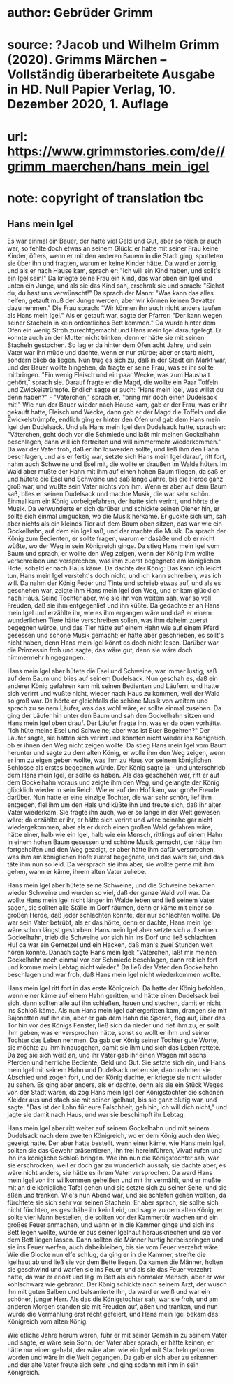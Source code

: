 # author: Gebrüder Grimm
# source: ?Jacob und Wilhelm Grimm (2020). Grimms Märchen – Vollständig überarbeitete Ausgabe in HD. Null Papier Verlag, 10. Dezember 2020, 1. Auflage
# url: https://www.grimmstories.com/de//grimm_maerchen/hans_mein_igel
# note: copyright of translation tbc

## Hans mein Igel 

Es war einmal ein Bauer, der hatte viel Geld und Gut, aber so reich er
auch war, so fehlte doch etwas an seinem Glück: er hatte mit seiner Frau
keine Kinder, öfters, wenn er mit den anderen Bauern in die Stadt ging,
spotteten sie über ihn und fragten, warum er keine Kinder hätte. Da ward
er zornig, und als er nach Hause kam, sprach er: "Ich will ein Kind
haben, und sollt's ein Igel sein!" Da kriegte seine Frau ein Kind, das
war oben ein Igel und unten ein Junge, und als sie das Kind sah,
erschrak sie und sprach: "Siehst du, du hast uns verwünscht!" Da
sprach der Mann: "Was kann das alles helfen, getauft muß der Junge
werden, aber wir können keinen Gevatter dazu nehmen." Die Frau sprach:
"Wir können ihn auch nicht anders taufen als Hans mein Igel." Als er
getauft war, sagte der Pfarrer: "Der kann wegen seiner Stacheln in kein
ordentliches Bett kommen." Da wurde hinter dem Ofen ein wenig Stroh
zurechtgemacht und Hans mein Igel daraufgelegt. Er konnte auch an der
Mutter nicht trinken, denn er hätte sie mit seinen Stacheln gestochen.
So lag er da hinter dem Ofen acht Jahre, und sein Vater war ihn müde und
dachte, wenn er nur stürbe; aber er starb nicht, sondern blieb da
liegen. Nun trug es sich zu, daß in der Stadt ein Markt war, und der
Bauer wollte hingehen, da fragte er seine Frau, was er ihr sollte
mitbringen. "Ein wenig Fleisch und ein paar Wecke, was zum Haushalt
gehört," sprach sie. Darauf fragte er die Magd, die wollte ein Paar
Toffeln und Zwickelstrümpfe. Endlich sagte er auch: "Hans mein Igel,
was willst du denn haben?" - "Väterchen," sprach er, "bring mir doch
einen Dudelsack mit!" Wie nun der Bauer wieder nach Hause kam, gab er
der Frau, was er ihr gekauft hatte, Fleisch und Wecke, dann gab er der
Magd die Toffeln und die Zwickelstrümpfe, endlich ging er hinter den
Ofen und gab dem Hans mein Igel den Dudelsack. Und als Hans mein Igel
den Dudelsack hatte, sprach er: "Väterchen, geht doch vor die Schmiede
und laßt mir meinen Gockelhahn beschlagen, dann will ich fortreiten und
will nimmermehr wiederkommen." Da war der Vater froh, daß er ihn
loswerden sollte, und ließ ihm den Hahn beschlagen, und als er fertig
war, setzte sich Hans mein Igel darauf, ritt fort, nahm auch Schweine
und Esel mit, die wollte er draußen im Walde hüten. Im Wald aber mußte
der Hahn mit ihm auf einen hohen Baum fliegen, da saß er und hütete die
Esel und Schweine und saß lange Jahre, bis die Herde ganz groß war, und
wußte sein Vater nichts von ihm. Wenn er aber auf dem Baum saß, blies er
seinen Dudelsack und machte Musik, die war sehr schön. Einmal kam ein
König vorbeigefahren, der hatte sich verirrt, und hörte die Musik. Da
verwunderte er sich darüber und schickte seinen Diener hin, er sollte
sich einmal umgucken, wo die Musik herkäme. Er guckte sich um, sah aber
nichts als ein kleines Tier auf dem Baum oben sitzen, das war wie ein
Gockelhahn, auf dem ein Igel saß, und der machte die Musik. Da sprach
der König zum Bedienten, er sollte fragen, warum er dasäße und ob er
nicht wüßte, wo der Weg in sein Königreich ginge. Da stieg Hans mein
Igel vom Baum und sprach, er wollte den Weg zeigen, wenn der König ihm
wollte verschreiben und versprechen, was ihm zuerst begegnete am
königlichen Hofe, sobald er nach Haus käme. Da dachte der König: Das
kann ich leicht tun, Hans mein Igel versteht's doch nicht, und ich kann
schreiben, was ich will. Da nahm der König Feder und Tinte und schrieb
etwas auf, und als es geschehen war, zeigte ihm Hans mein Igel den Weg,
und er kam glücklich nach Haus. Seine Tochter aber, wie sie ihn von
weitem sah, war so voll Freuden, daß sie ihm entgegenlief und ihn küßte.
Da gedachte er an Hans mein Igel und erzählte ihr, wie es ihm ergangen
wäre und daß er einem wunderlichen Tiere hätte verschreiben sollen, was
ihm daheim zuerst begegnen würde, und das Tier hätte auf einem Hahn wie
auf einem Pferd gesessen und schöne Musik gemacht; er hätte aber
geschrieben, es sollt's nicht haben, denn Hans mein Igel könnt es doch
nicht lesen. Darüber war die Prinzessin froh und sagte, das wäre gut,
denn sie wäre doch nimmermehr hingegangen.

Hans mein Igel aber hütete die Esel und Schweine, war immer lustig, saß
auf dem Baum und blies auf seinem Dudelsack. Nun geschah es, daß ein
anderer König gefahren kam mit seinen Bedienten und Läufern, und hatte
sich verirrt und wußte nicht, wieder nach Haus zu kommen, weil der Wald
so groß war. Da hörte er gleichfalls die schöne Musik von weitem und
sprach zu seinem Läufer, was das wohl wäre, er sollte einmal zusehen. Da
ging der Läufer hin unter den Baum und sah den Gockelhahn sitzen und
Hans mein Igel oben drauf. Der Läufer fragte ihn, was er da oben
vorhätte. "Ich hüte meine Esel und Schweine; aber was ist Euer
Begehren?" Der Läufer sagte, sie hätten sich verirrt und könnten nicht
wieder ins Königreich, ob er ihnen den Weg nicht zeigen wollte. Da stieg
Hans mein Igel vom Baum herunter und sagte zu dem alten König, er wolle
ihm den Weg zeigen, wenn er ihm zu eigen geben wollte, was ihm zu Haus
vor seinem königlichen Schlosse als erstes begegnen würde. Der König
sagte ja - und unterschrieb dem Hans mein Igel, er sollte es haben. Als
das geschehen war, ritt er auf dem Gockelhahn voraus und zeigte ihm den
Weg, und gelangte der König glücklich wieder in sein Reich. Wie er auf
den Hof kam, war große Freude darüber. Nun hatte er eine einzige
Tochter, die war sehr schön, lief ihm entgegen, fiel ihm um den Hals und
küßte ihn und freute sich, daß ihr alter Vater wiederkam. Sie fragte ihn
auch, wo er so lange in der Welt gewesen wäre; da erzählte er ihr, er
hätte sich verirrt und wäre beinahe gar nicht wiedergekommen, aber als
er durch einen großen Wald gefahren wäre, hätte einer, halb wie ein
Igel, halb wie ein Mensch, rittlings auf einem Hahn in einem hohen Baum
gesessen und schöne Musik gemacht, der hätte ihm fortgeholfen und den
Weg gezeigt, er aber hätte ihm dafür versprochen, was ihm am königlichen
Hofe zuerst begegnete, und das wäre sie, und das täte ihm nun so leid.
Da versprach sie ihm aber, sie wollte gerne mit ihm gehen, wann er käme,
ihrem alten Vater zuliebe.

Hans mein Igel aber hütete seine Schweine, und die Schweine bekamen
wieder Schweine und wurden so viel, daß der ganze Wald voll war. Da
wollte Hans mein Igel nicht länger im Walde leben und ließ seinem Vater
sagen, sie sollten alle Ställe im Dorf räumen, denn er käme mit einer so
großen Herde, daß jeder schlachten könnte, der nur schlachten wollte. Da
war sein Vater betrübt, als er das hörte, denn er dachte, Hans mein Igel
wäre schon längst gestorben. Hans mein Igel aber setzte sich auf seinen
Gockelhahn, trieb die Schweine vor sich hin ins Dorf und ließ
schlachten. Hu! da war ein Gemetzel und ein Hacken, daß man's zwei
Stunden weit hören konnte. Danach sagte Hans mein Igel: "Väterchen,
laßt mir meinen Gockelhahn noch einmal vor der Schmiede beschlagen, dann
reit ich fort und komme mein Lebtag nicht wieder." Da ließ der Vater
den Gockelhahn beschlagen und war froh, daß Hans mein Igel nicht
wiederkommen wollte.

Hans mein Igel ritt fort in das erste Königreich. Da hatte der König
befohlen, wenn einer käme auf einem Hahn geritten, und hätte einen
Dudelsack bei sich, dann sollten alle auf ihn schießen, hauen und
stechen, damit er nicht ins Schloß käme. Als nun Hans mein Igel
dahergeritten kam, drangen sie mit Bajonetten auf ihn ein, aber er gab
dem Hahn die Sporen, flog auf, über das Tor hin vor des Königs Fenster,
ließ sich da nieder und rief ihm zu, er sollt ihm geben, was er
versprochen hätte, sonst so wollt er ihm und seiner Tochter das Leben
nehmen. Da gab der König seiner Tochter gute Worte, sie möchte zu ihm
hinausgehen, damit sie ihm und sich das Leben rettete. Da zog sie sich
weiß an, und ihr Vater gab ihr einen Wagen mit sechs Pferden und
herrliche Bediente, Geld und Gut. Sie setzte sich ein, und Hans mein
Igel mit seinem Hahn und Dudelsack neben sie, dann nahmen sie Abschied
und zogen fort, und der König dachte, er kriegte sie nicht wieder zu
sehen. Es ging aber anders, als er dachte, denn als sie ein Stück Weges
von der Stadt waren, da zog Hans mein Igel der Königstochter die schönen
Kleider aus und stach sie mit seiner Igelhaut, bis sie ganz blutig war,
und sagte: "Das ist der Lohn für eure Falschheit, geh hin, ich will
dich nicht," und jagte sie damit nach Haus, und war sie beschimpft ihr
Lebtag.

Hans mein Igel aber ritt weiter auf seinem Gockelhahn und mit seinem
Dudelsack nach dem zweiten Königreich, wo er dem König auch den Weg
gezeigt hatte. Der aber hatte bestellt, wenn einer käme, wie Hans mein
Igel, sollten sie das Gewehr präsentieren, ihn frei hereinführen, Vivat!
rufen und ihn ins königliche Schloß bringen. Wie ihn nun die
Königstochter sah, war sie erschrocken, weil er doch gar zu wunderlich
aussah; sie dachte aber, es wäre nicht anders, sie hätte es ihrem Vater
versprochen. Da ward Hans mein Igel von ihr willkommen geheißen und mit
ihr vermählt, und er mußte mit an die königliche Tafel gehen und sie
setzte sich zu seiner Seite, und sie aßen und tranken. Wie's nun Abend
war, und sie schlafen gehen wollten, da fürchtete sie sich sehr vor
seinen Stacheln. Er aber sprach, sie sollte sich nicht fürchten, es
geschähe ihr kein Leid, und sagte zu dem alten König, er sollte vier
Mann bestellen, die sollten vor der Kammertür wachen und ein großes
Feuer anmachen, und wann er in die Kammer ginge und sich ins Bett legen
wollte, würde er aus seiner Igelhaut herauskriechen und sie vor dem Bett
liegen lassen. Dann sollten die Männer hurtig herbeispringen und sie ins
Feuer werfen, auch dabeibleiben, bis sie vom Feuer verzehrt wäre. Wie
die Glocke nun elfe schlug, da ging er in die Kammer, streifte die
Igelhaut ab und ließ sie vor dem Bette liegen. Da kamen die Männer,
holten sie geschwind und warfen sie ins Feuer, und als sie das Feuer
verzehrt hatte, da war er erlöst und lag im Bett als ein normaler
Mensch, aber er war kohlschwarz wie gebrannt. Der König schickte nach
seinem Arzt, der wusch ihn mit guten Salben und balsamierte ihn, da ward
er weiß und war ein schöner, junger Herr. Als das die Königstochter sah,
war sie froh, und am anderen Morgen standen sie mit Freuden auf, aßen
und tranken, und nun wurde die Vermählung erst recht gefeiert, und Hans
mein Igel bekam das Königreich vom alten König.

Wie etliche Jahre herum waren, fuhr er mit seiner Gemahlin zu seinem
Vater und sagte, er wäre sein Sohn; der Vater aber sprach, er hätte
keinen, er hätte nur einen gehabt, der wäre aber wie ein Igel mit
Stacheln geboren worden und wäre in die Welt gegangen. Da gab er sich
aber zu erkennen und der alte Vater freute sich sehr und ging sodann mit
ihm in sein Königreich.
